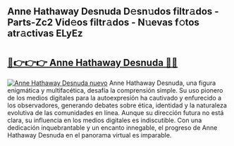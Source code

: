 ## Anne Hathaway Desnuda D𝚎sn𝚞dos filtr𝚊dos - Parts-Zc2 Vid𝚎os filtr𝚊dos - N𝚞evas f𝚘tos atr𝚊ctivas ELyEz

# <h2><a href="http://mbe17o.tromn.icu/?c=Anne+Hathaway+Desnuda">🔗👉👉👉 Anne Hathaway Desnuda 🔗🔗</a></h2>

[![Anne Hathaway Desnuda nuevo](https://i.imgur.com/pEAQMta.gif)](http://mbe17o.tromn.icu/?c=Anne+Hathaway+Desnuda)
Anne Hathaway Desnuda, una figura enigmática y multifacética, desafía la comprensión simple. Su uso pionero de los medios digitales para la autoexpresión ha cautivado y enfurecido a los observadores, generando debates sobre ética, identidad y la naturaleza evolutiva de las comunidades en línea. Aunque su dirección futura no está clara, su influencia en los medios digitales es indiscutible. Con una dedicación inquebrantable y un encanto innegable, el progreso de Anne Hathaway Desnuda en el panorama virtual es imparable.
